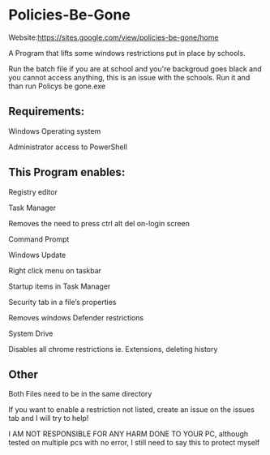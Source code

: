 # Policies-Be-Gone
Website:https://sites.google.com/view/policies-be-gone/home

A Program that lifts some windows restrictions put in place by schools.

Run the batch file if you are at school and you're backgroud goes black and you cannot access anything, this is an issue with the schools. Run it and than run Policys be gone.exe
## Requirements:
  Windows Operating system
  
  Administrator access to PowerShell
  
## This Program enables:
  Registry editor
  
  Task Manager
  
  Removes the need to press ctrl alt del on-login screen
  
  Command Prompt
  
  Windows Update
  
  Right click menu on taskbar
  
  Startup items in Task Manager
  
  Security tab in a file’s properties
  
  Removes windows Defender restrictions
  
  System Drive
  

  Disables all chrome restrictions ie. Extensions, deleting history
  
  ## Other
  Both Files need to be in the same directory
  
 If you want to enable a restriction not listed, create an issue on the issues tab and I will try to help!
 
 
 

I AM NOT RESPONSIBLE FOR ANY HARM DONE TO YOUR PC, although tested on multiple pcs with no error, I still need to say this to protect myself

 
